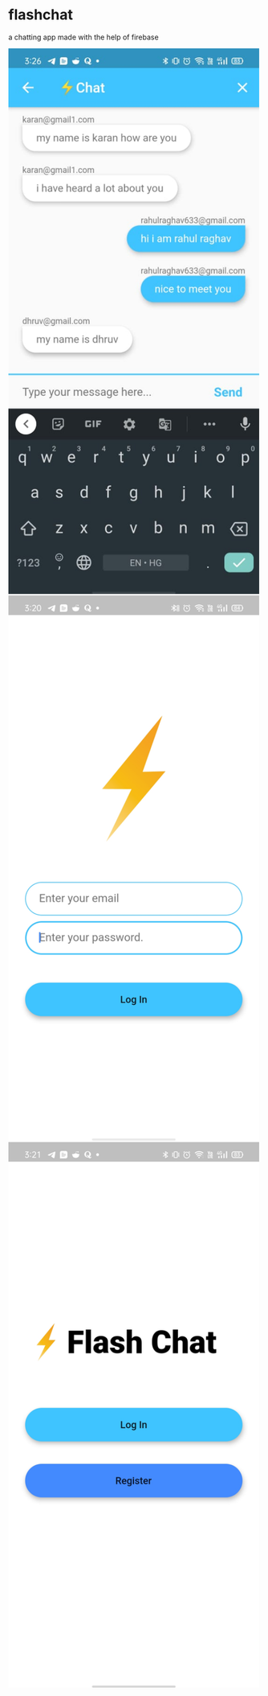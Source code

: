 # flashchat
a chatting app made with the help of firebase





<img src="images/screenshot1.jpeg" width="500">
<img src="images/screenshot2.jpeg" width="500">
<img src="images/screenshot3.jpeg" width="500">
